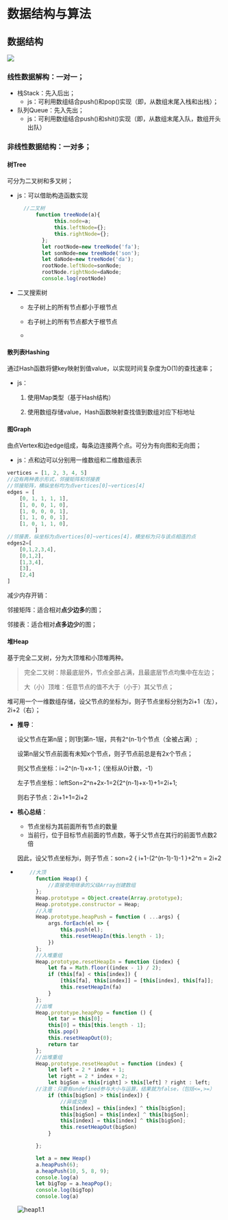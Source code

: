 # 数据结构与算法

## 数据结构

![](https://pic.leetcode-cn.com/1599638810-SZDwfK-Picture1.png)

### 线性数据解构：一对一；

- 栈Stack：先入后出；
  - js：可利用数组结合push()和pop()实现（即，从数组末尾入栈和出栈）；
- 队列Queue：先入先出；
  - js：可利用数组结合push()和shit()实现（即，从数组末尾入队，数组开头出队）



### 非线性数据结构：一对多；

#### 树Tree

可分为二叉树和多叉树；

- js：可以借助构造函数实现

  ```javascript
  	//二叉树
  		function treeNode(a){
              this.node=a;
              this.leftNode={};
              this.rightNode={};
          };
          let rootNode=new treeNode('fa');
          let sonNode=new treeNode('son');
          let daNode=new treeNode('da');
          rootNode.leftNode=sonNode;
          rootNode.rightNode=daNode;
          console.log(rootNode)
  ```

 * 二叉搜索树

   - 左子树上的所有节点都小于根节点

   - 右子树上的所有节点都大于根节点

	* 

#### 散列表Hashing

通过Hash函数将健key映射到值value，以实现时间复杂度为O(1)的查找速率；

- js：
  1. 使用Map类型（基于Hash结构）
  
  2. 使用数组存储value，Hash函数映射查找值到数组对应下标地址 
  
     

#### 图Graph

由点Vertex和边edge组成，每条边连接两个点。可分为有向图和无向图；

- js：点和边可以分别用一维数组和二维数组表示

```javascript
vertices = [1, 2, 3, 4, 5]
//边有两种表示形式，邻接矩阵和邻接表
//邻接矩阵，横纵坐标均为点vertices[0]~vertices[4]
edges = [
    [0, 1, 1, 1, 1],
    [1, 0, 0, 1, 0],
    [1, 0, 0, 0, 1],
    [1, 1, 0, 0, 1],
    [1, 0, 1, 1, 0],
         ]
//邻接表，纵坐标为点vertices[0]~vertices[4]，横坐标为只与该点相连的点
edges2=[
    [0,1,2,3,4],
    [0,1,2],
    [1,3,4],
    [3],
    [2,4]
]
```

减少内存开销：

邻接矩阵：适合相对**点少边多**的图；

邻接表：适合相对**点多边少**的图；



#### 堆Heap

基于完全二叉树，分为大顶堆和小顶堆两种。

> 完全二叉树：除最底层外，节点全部占满，且最底层节点均集中在左边；
>
> 大（小）顶堆：任意节点的值不大于（小于）其父节点；

​		堆可用一个一维数组存储，设父节点的坐标为i，则子节点坐标分别为2i+1（左），2i+2（右）；

- **推导**：

  设父节点在第n层；则1到第n-1层，共有2^(n-1)个节点（全被占满）;

  设第n层父节点前面有未知x个节点，则子节点前总是有2x个节点；

  则父节点坐标：i=2^(n-1)+x-1；（坐标从0计数，-1）

  左子节点坐标：leftSon=2^n+2x-1=2{2^(n-1)+x-1}+1=2i+1;

  则右子节点：2i+1+1=2i+2

- **核心总结**：

  - 节点坐标为其前面所有节点的数量
  - 当前行，位于目标节点前面的节点数，等于父节点在其行的前面节点数2倍

  因此，设父节点坐标为i，则子节点：son=2 { i+1-(2^(n-1)-1)-1 }+2^n = 2i+2


- ```javascript
      //大顶
        function Heap() {
            //直接使用继承的父级Array创建数组
        };
        Heap.prototype = Object.create(Array.prototype);
        Heap.prototype.constructor = Heap;
        //入堆
        Heap.prototype.heapPush = function ( ...args) {
            args.forEach(el => {
                this.push(el);
                this.resetHeapIn(this.length - 1);
            })
        };
        //入堆重组
        Heap.prototype.resetHeapIn = function (index) {
            let fa = Math.floor((index - 1) / 2);
            if (this[fa] < this[index]) {
                [this[fa], this[index]] = [this[index], this[fa]];
                this.resetHeapIn(fa)
            }
        };
        //出堆
        Heap.prototype.heapPop = function () {
            let tar = this[0];
            this[0] = this[this.length - 1];
            this.pop()
            this.resetHeapOut(0);
            return tar
        };
        //出堆重组
        Heap.prototype.resetHeapOut = function (index) {
            let left = 2 * index + 1;
            let right = 2 * index + 2;
            let bigSon = this[right] > this[left] ? right : left;
        //注意：只要有undefined参与大小与运算，结果就为false，（包括<=,>=）
            if (this[bigSon] > this[index]) {
                //异或交换
                this[index] = this[index] ^ this[bigSon];
                this[bigSon] = this[index] ^ this[bigSon];
                this[index] = this[index] ^ this[bigSon];
                this.resetHeapOut(bigSon)
            }
  
        };
  
        let a = new Heap()
        a.heapPush(6);
        a.heapPush(10, 5, 8, 9);
        console.log(a)
        let bigTop = a.heapPop();
        console.log(bigTop)
        console.log(a)
  ```

  ![heap1.1](https://github.com/For-JHao/For-JHao.github.io/blob/main/myNote/note/learningNotes/img/%E6%95%B0%E6%8D%AE%E8%A7%A3%E6%9E%84%E4%B8%8E%E7%AE%97%E6%B3%95/heap1.1.png?raw=true)

  





